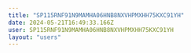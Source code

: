 ```yaml
---
title: "SP115RNF91N9MAMHA06HNB8NXVHPMXHH75KXC91YH"
date: 2024-05-21T16:49:33.166Z
user: SP115RNF91N9MAMHA06HNB8NXVHPMXHH75KXC91YH
layout: "users"
---
```

    